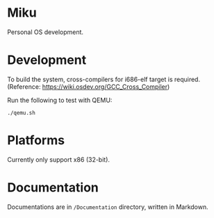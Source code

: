 # Miku
Personal OS development.

# Development
To build the system, cross-compilers for i686-elf target is required. (Reference: https://wiki.osdev.org/GCC_Cross_Compiler)

Run the following to test with QEMU:
```
./qemu.sh
```

# Platforms
Currently only support x86 (32-bit).

# Documentation
Documentations are in `/Documentation` directory, written in Markdown.